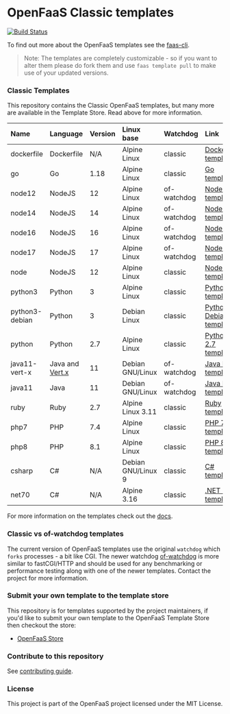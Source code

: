 # OpenFaaS Classic templates

[![Build Status](https://github.com/openfaas/templates/workflows/ci-only/badge.svg?branch=master)](https://github.com/openfaas/templates/actions)

To find out more about the OpenFaaS templates see the [faas-cli](https://github.com/openfaas/faas-cli).

> Note: The templates are completely customizable - so if you want to alter them please do fork them and use `faas template pull` to make use of your updated versions.

### Classic Templates

This repository contains the Classic OpenFaaS templates, but many more are available in the Template Store. Read above for more information.

| Name | Language | Version | Linux base | Watchdog | Link
|:-----|:---------|:--------|:-----------|:---------|:----
| dockerfile | Dockerfile | N/A | Alpine Linux | classic | [Dockerfile template](https://github.com/openfaas/templates/tree/master/template/dockerfile)
| go | Go | 1.18 | Alpine Linux | classic | [Go template](https://github.com/openfaas/templates/tree/master/template/go)
| node12 | NodeJS | 12 | Alpine Linux | of-watchdog | [NodeJS template](https://github.com/openfaas/templates/tree/master/template/node12)
| node14 | NodeJS | 14 | Alpine Linux | of-watchdog | [NodeJS template](https://github.com/openfaas/templates/tree/master/template/node14)
| node16 | NodeJS | 16 | Alpine Linux | of-watchdog | [NodeJS template](https://github.com/openfaas/templates/tree/master/template/node16)
| node17 | NodeJS | 17 | Alpine Linux | of-watchdog | [NodeJS template](https://github.com/openfaas/templates/tree/master/template/node17)
| node | NodeJS | 12 | Alpine Linux | classic | [NodeJS template](https://github.com/openfaas/templates/tree/master/template/node)
| python3 | Python | 3 | Alpine Linux | classic | [Python 3 template](https://github.com/openfaas/templates/tree/master/template/python3)
| python3-debian | Python | 3 | Debian Linux | classic | [Python 3 Debian template](https://github.com/openfaas/templates/tree/master/template/python3-debian)
| python | Python | 2.7 | Alpine Linux | classic | [Python 2.7 template](https://github.com/openfaas/templates/tree/master/template/python)
| java11-vert-x | Java and [Vert.x](https://vertx.io/) | 11 | Debian GNU/Linux | of-watchdog | [Java LTS template](https://github.com/openfaas/templates/tree/master/template/java11-vert-x)
| java11 | Java | 11 | Debian GNU/Linux | of-watchdog | [Java LTS template](https://github.com/openfaas/templates/tree/master/template/java11)
| ruby | Ruby | 2.7 | Alpine Linux 3.11 | classic| [Ruby template](https://github.com/openfaas/templates/tree/master/template/ruby)
| php7 | PHP | 7.4 | Alpine Linux | classic | [PHP 7 template](https://github.com/openfaas/templates/tree/master/template/php7)
| php8 | PHP | 8.1 | Alpine Linux | classic | [PHP 8 template](https://github.com/openfaas/templates/tree/master/template/php8)
| csharp | C# | N/A | Debian GNU/Linux 9 | classic | [C# template](https://github.com/openfaas/templates/tree/master/template/csharp)
| net70 | C# | N/A | Alpine 3.16 | classic | [.NET 7.0 template](https://github.com/openfaas/templates/tree/master/template/net70)

For more information on the templates check out the [docs](https://docs.openfaas.com/cli/templates/).

### Classic vs of-watchdog templates

The current version of OpenFaaS templates use the original `watchdog` which `forks` processes - a bit like CGI. The newer watchdog [of-watchdog](https://github.com/openfaas-incubator/of-watchdog) is more similar to fastCGI/HTTP and should be used for any benchmarking or performance testing along with one of the newer templates. Contact the project for more information.

### Submit your own template to the template store

This repository is for templates supported by the project maintainers, if you'd like to submit your own template to the OpenFaaS Template Store then checkout the store:

* [OpenFaaS Store](https://github.com/openfaas/store/)

### Contribute to this repository

See [contributing guide](https://github.com/openfaas/templates/blob/master/CONTRIBUTING.md).

### License

This project is part of the OpenFaaS project licensed under the MIT License.
